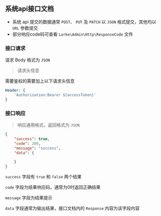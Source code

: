 ## 系统api接口文档

*  系统 api 提交的数据通常 `POST`、 `PUT` 及 `PATCH` 以 `JSON` 格式提交，其他均以 `URL` 参数提交
*  部分响应code码可查看 `Larke\Admin\Http\ResponseCode` 文件


### 接口请求

请求 Body 格式为 `JSON`

> 请求头信息

需要鉴权的需要加上以下请求头信息 

```php
Header: {
    'Authorization:Bearer ${accessToken}'
}
```


### 接口响应

> 响应通用格式，返回格式为 `JSON` 

```json
{
    "success": true,
    "code": 200,
    "message": "success",
    "data": {
        
    }
}
```

`success` 字段有 `true` 和 `false` 两个结果

`code` 字段为结果响应码，通常为0时返回正确结果

`message` 字段为结果提示

`data` 字段通常为输出结果，接口文档内的 `Response` 内容为该字段内容

